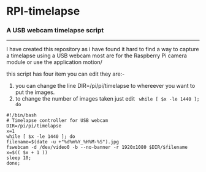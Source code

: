 # RPI-timelapse
### A USB webcam timelapse script

___


I have created this repository as i have found it hard to find a way to capture a timelapse using a USB webcam most are for the Raspberry Pi camera module or use the application motion/

this script has four item you can edit they are:-

1. you can change the line DIR=/pi/pi/timelapse to whereever you want to put the images.
2.  to change the number of images taken just edit ```
while [ $x -le 1440 ]; do```



```
#!/bin/bash
# Timelapse controller for USB webcam
DIR=/pi/pi/timelapse
x=1
while [ $x -le 1440 ]; do
filename=$(date -u +"%d%m%Y_%H%M-%S").jpg
fswebcam -d /dev/video0 -b --no-banner -r 1920x1080 $DIR/$filename
x=$(( $x + 1 ))
sleep 10;
done;
```